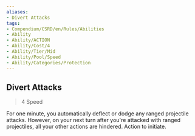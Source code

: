 ```yaml
---
aliases:
- Divert Attacks
tags:
- Compendium/CSRD/en/Rules/Abilities
- Ability
- Ability/ACTION
- Ability/Cost/4
- Ability/Tier/Mid
- Ability/Pool/Speed
- Ability/Categories/Protection
---
```


  
## Divert Attacks  
>4  Speed  
  
For one minute, you automatically deflect or dodge any ranged projectile attacks. However, on your next turn after you're attacked with ranged projectiles, all your other actions are hindered. Action to initiate.
